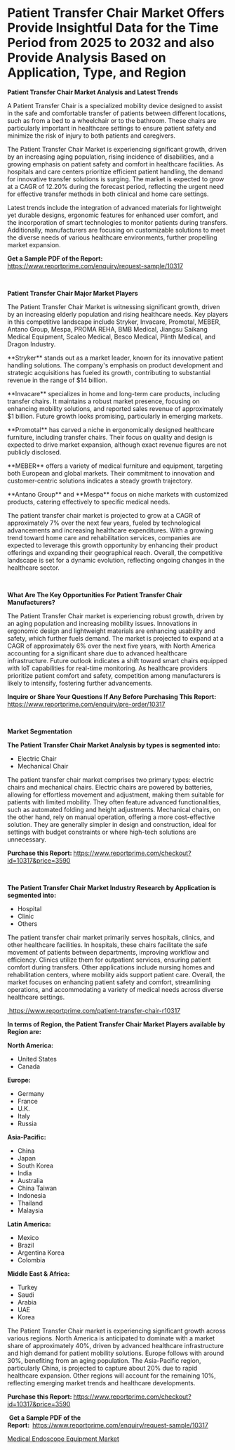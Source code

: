 <p><h1>Patient Transfer Chair Market Offers Provide Insightful Data for the Time Period from 2025 to 2032 and also Provide Analysis Based on Application, Type, and Region</h1></p><p><strong>Patient Transfer Chair Market Analysis and Latest Trends</strong></p>
<p><p>A Patient Transfer Chair is a specialized mobility device designed to assist in the safe and comfortable transfer of patients between different locations, such as from a bed to a wheelchair or to the bathroom. These chairs are particularly important in healthcare settings to ensure patient safety and minimize the risk of injury to both patients and caregivers.</p><p>The Patient Transfer Chair Market is experiencing significant growth, driven by an increasing aging population, rising incidence of disabilities, and a growing emphasis on patient safety and comfort in healthcare facilities. As hospitals and care centers prioritize efficient patient handling, the demand for innovative transfer solutions is surging. The market is expected to grow at a CAGR of 12.20% during the forecast period, reflecting the urgent need for effective transfer methods in both clinical and home care settings. </p><p>Latest trends include the integration of advanced materials for lightweight yet durable designs, ergonomic features for enhanced user comfort, and the incorporation of smart technologies to monitor patients during transfers. Additionally, manufacturers are focusing on customizable solutions to meet the diverse needs of various healthcare environments, further propelling market expansion.</p></p>
<p><strong>Get a Sample PDF of the Report:&nbsp;</strong> <a href="https://www.reportprime.com/enquiry/request-sample/10317?utm_campaign=2882&utm_medium=2&utm_source=Github&utm_content=ia&utm_term=20032025&utm_id=patient-transfer-chair">https://www.reportprime.com/enquiry/request-sample/10317</a></p>
<p>&nbsp;</p>
<p><strong>Patient Transfer Chair Major Market Players</strong></p>
<p><p>The Patient Transfer Chair Market is witnessing significant growth, driven by an increasing elderly population and rising healthcare needs. Key players in this competitive landscape include Stryker, Invacare, Promotal, MEBER, Antano Group, Mespa, PROMA REHA, BMB Medical, Jiangsu Saikang Medical Equipment, Scaleo Medical, Besco Medical, Plinth Medical, and Dragon Industry. </p><p>**Stryker** stands out as a market leader, known for its innovative patient handling solutions. The company's emphasis on product development and strategic acquisitions has fueled its growth, contributing to substantial revenue in the range of $14 billion. </p><p>**Invacare** specializes in home and long-term care products, including transfer chairs. It maintains a robust market presence, focusing on enhancing mobility solutions, and reported sales revenue of approximately $1 billion. Future growth looks promising, particularly in emerging markets.</p><p>**Promotal** has carved a niche in ergonomically designed healthcare furniture, including transfer chairs. Their focus on quality and design is expected to drive market expansion, although exact revenue figures are not publicly disclosed.</p><p>**MEBER** offers a variety of medical furniture and equipment, targeting both European and global markets. Their commitment to innovation and customer-centric solutions indicates a steady growth trajectory.</p><p>**Antano Group** and **Mespa** focus on niche markets with customized products, catering effectively to specific medical needs.</p><p>The patient transfer chair market is projected to grow at a CAGR of approximately 7% over the next few years, fueled by technological advancements and increasing healthcare expenditures. With a growing trend toward home care and rehabilitation services, companies are expected to leverage this growth opportunity by enhancing their product offerings and expanding their geographical reach. Overall, the competitive landscape is set for a dynamic evolution, reflecting ongoing changes in the healthcare sector.</p></p>
<p>&nbsp;</p>
<p><strong>What Are The Key Opportunities For Patient Transfer Chair Manufacturers?</strong></p>
<p><p>The Patient Transfer Chair market is experiencing robust growth, driven by an aging population and increasing mobility issues. Innovations in ergonomic design and lightweight materials are enhancing usability and safety, which further fuels demand. The market is projected to expand at a CAGR of approximately 6% over the next five years, with North America accounting for a significant share due to advanced healthcare infrastructure. Future outlook indicates a shift toward smart chairs equipped with IoT capabilities for real-time monitoring. As healthcare providers prioritize patient comfort and safety, competition among manufacturers is likely to intensify, fostering further advancements.</p></p>
<p><strong>Inquire or Share Your Questions If Any Before Purchasing This Report:</strong> <a href="https://www.reportprime.com/enquiry/pre-order/10317?utm_campaign=2882&utm_medium=2&utm_source=Github&utm_content=ia&utm_term=20032025&utm_id=patient-transfer-chair">https://www.reportprime.com/enquiry/pre-order/10317</a></p>
<p>&nbsp;</p>
<p><strong>Market Segmentation</strong></p>
<p><strong>The Patient Transfer Chair Market Analysis by types is segmented into:</strong></p>
<p><ul><li>Electric Chair</li><li>Mechanical Chair</li></ul></p>
<p><p>The patient transfer chair market comprises two primary types: electric chairs and mechanical chairs. Electric chairs are powered by batteries, allowing for effortless movement and adjustment, making them suitable for patients with limited mobility. They often feature advanced functionalities, such as automated folding and height adjustments. Mechanical chairs, on the other hand, rely on manual operation, offering a more cost-effective solution. They are generally simpler in design and construction, ideal for settings with budget constraints or where high-tech solutions are unnecessary.</p></p>
<p><strong>Purchase this Report:&nbsp;</strong><a href="https://www.reportprime.com/checkout?id=10317&price=3590&utm_campaign=2882&utm_medium=2&utm_source=Github&utm_content=ia&utm_term=20032025&utm_id=patient-transfer-chair">https://www.reportprime.com/checkout?id=10317&price=3590</a></p>
<p>&nbsp;</p>
<p><strong>The Patient Transfer Chair Market Industry Research by Application is segmented into:</strong></p>
<p><ul><li>Hospital</li><li>Clinic</li><li>Others</li></ul></p>
<p><p>The patient transfer chair market primarily serves hospitals, clinics, and other healthcare facilities. In hospitals, these chairs facilitate the safe movement of patients between departments, improving workflow and efficiency. Clinics utilize them for outpatient services, ensuring patient comfort during transfers. Other applications include nursing homes and rehabilitation centers, where mobility aids support patient care. Overall, the market focuses on enhancing patient safety and comfort, streamlining operations, and accommodating a variety of medical needs across diverse healthcare settings.</p></p>
<p><a href="https://www.reportprime.com/patient-transfer-chair-r10317?utm_campaign=2882&utm_medium=2&utm_source=Github&utm_content=ia&utm_term=20032025&utm_id=patient-transfer-chair">&nbsp;https://www.reportprime.com/patient-transfer-chair-r10317</a></p>
<p><strong>In terms of Region, the Patient Transfer Chair Market Players available by Region are:</strong></p>
<p>
    <p> <strong> North America: </strong>
        <ul>
            <li>United States</li>
            <li>Canada</li>
        </ul>
        </p> 
    <p> <strong> Europe: </strong>
        <ul>
            <li>Germany</li>
            <li>France</li>
            <li>U.K.</li>
            <li>Italy</li>
            <li>Russia</li>
        </ul>
        </p> 
    <p> <strong> Asia-Pacific: </strong>
        <ul>
            <li>China</li>
            <li>Japan</li>
            <li>South Korea</li>
            <li>India</li>
            <li>Australia</li>
            <li>China Taiwan</li>
            <li>Indonesia</li>
            <li>Thailand</li>
            <li>Malaysia</li>
        </ul>
        </p> 
    <p> <strong> Latin America: </strong>
        <ul>
            <li>Mexico</li>
            <li>Brazil</li>
            <li>Argentina Korea</li>
            <li>Colombia</li>
        </ul>
        </p> 
    <p> <strong> Middle East & Africa: </strong>
        <ul>
            <li>Turkey</li>
            <li>Saudi</li>
            <li>Arabia</li>
            <li>UAE</li>
            <li>Korea</li>
        </ul>
    </p>
    </p>
<p><p>The Patient Transfer Chair market is experiencing significant growth across various regions. North America is anticipated to dominate with a market share of approximately 40%, driven by advanced healthcare infrastructure and high demand for patient mobility solutions. Europe follows with around 30%, benefiting from an aging population. The Asia-Pacific region, particularly China, is projected to capture about 20% due to rapid healthcare expansion. Other regions will account for the remaining 10%, reflecting emerging market trends and healthcare developments.</p></p>
<p><strong>Purchase this Report: </strong><a href="https://www.reportprime.com/checkout?id=10317&price=3590&utm_campaign=2882&utm_medium=2&utm_source=Github&utm_content=ia&utm_term=20032025&utm_id=patient-transfer-chair">https://www.reportprime.com/checkout?id=10317&price=3590</a></p>
<p>&nbsp;<strong>Get a Sample PDF of the Report:&nbsp;&nbsp;</strong><a href="https://www.reportprime.com/enquiry/request-sample/10317?utm_campaign=2882&utm_medium=2&utm_source=Github&utm_content=ia&utm_term=20032025&utm_id=patient-transfer-chair">https://www.reportprime.com/enquiry/request-sample/10317</a></p>
<p><strong></strong></p>
<p><p><a href="https://github.com/firdwsermald/Market-Research-Report-List-1/blob/main/medical-endoscope-equipment-market.md?utm_campaign=2882&utm_medium=2&utm_source=Github&utm_content=ia&utm_term=20032025&utm_id=patient-transfer-chair">Medical Endoscope Equipment Market</a></p></p>